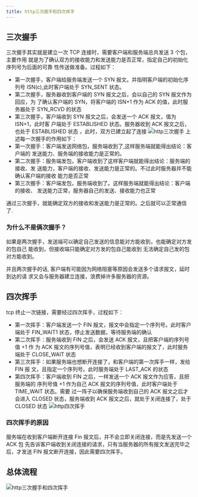 ```yaml
---
title: http三次握手和四次挥手
---
```


## 三次握手

三次握手其实就是建立一次 TCP 连接时，需要客户端和服务端总共发送 3 个包，主要作用
就是为了确认双方的接收能力和发送能力是否正常，指定自己的初始化序列号为后面的可靠
性传送做准备。过程如下：

-   第一次握手，客户端给服务端发送一个 SYN 报文。并指明客户端的初始化序列号
    ISN(c),此时客户端处于 SYN_SENT 状态。
-   第二次握手，服务器收到客户端的 SYN 报文之后，会以自己的 SYN 报文作为回应，为
    了确认客户端的 SYN，将客户端的 ISN+1 作为 ACK 的值，此时服务器处于 SYN_RCVD
    的状态
-   第三次握手，客户端收到 SYN 报文之后，会发送一个 ACK 报文，值为 ISN+1，此时客
    户端处于 ESTABLISHED 状态。服务器收到 ACK 报文之后，也处于 ESTABLISHED 状态
    ，此时，双方已建立起了连接
    ![http三次握手](https://leexiaop.github.io/statics/ibadgers/interview/http_tcp_woshou.png)
    上述每一次握手的作用如下：
-   第一次握手：客户端发送网络包，服务端收到了,这样服务端就能得出结论：客户端的
    发送能力、服务端的接收能力是正常的。
-   第二次握手：服务端发包，客户端收到了这样客户端就能得出结论：服务端的接收、发
    送能力，客户端的接收、发送能力是正常的。不过此时服务器并不能确认客户端的接收
    能力是否正常
-   第三次握手：客户端发包，服务端收到了。这样服务端就能得出结论：客户端的接收、
    发送能力正常，服务器自己的发送、接收能力也正常

通过三次握手，就能确定双方的接收和发送能力是正常的。之后就可以正常通信了.

### 为什么不是俩次握手？

如果是两次握手，发送端可以确定自己发送的信息能对方能收到，也能确定对方发的包自己
能收到，但接收端只能确定对方发的包自己能收到 无法确定自己发的包对方能收到。

并且两次握手的话, 客户端有可能因为网络阻塞等原因会发送多个请求报文，延时到达的请
求又会与服务器建立连接，浪费掉许多服务器的资源。

## 四次挥手

tcp 终止一次链接，需要经过四次挥手，过程如下：

-   第一次挥手：客户端发送一个 FIN 报文，报文中会指定一个序列号。此时客户端处于
    FIN_WAIT1 状态，停止发送数据，等待服务端的确认
-   第二次挥手：服务端收到 FIN 之后，会发送 ACK 报文，且把客户端的序列号值 +1 作
    为 ACK 报文的序列号值，表明已经收到客户端的报文了，此时服务端处于 CLOSE_WAIT
    状态
-   第三次挥手：如果服务端也想断开连接了，和客户端的第一次挥手一样，发给 FIN 报
    文，且指定一个序列号。此时服务端处于 LAST_ACK 的状态
-   第四次挥手：客户端收到 FIN 之后，一样发送一个 ACK 报文作为应答，且把服务端的
    序列号值 +1 作为自己 ACK 报文的序列号值，此时客户端处于 TIME_WAIT 状态。需要
    过一阵子以确保服务端收到自己的 ACK 报文之后才会进入 CLOSED 状态，服务端收到
    ACK 报文之后，就处于关闭连接了，处于 CLOSED 状态
    ![http四次挥手](https://leexiaop.github.io/statics/ibadgers/interview/http_tcp_huishou.png)

### 四次挥手的原因

服务端在收到客户端断开连接 Fin 报文后，并不会立即关闭连接，而是先发送一个 ACK 包
先告诉客户端收到关闭连接的请求，只有当服务器的所有报文发送完毕之后，才发送 FIN
报文断开连接，因此需要四次挥手。

## 总体流程

![http三次握手和四次挥手](https://leexiaop.github.io/statics/ibadgers/interview/http_tcp_wohui.png)
